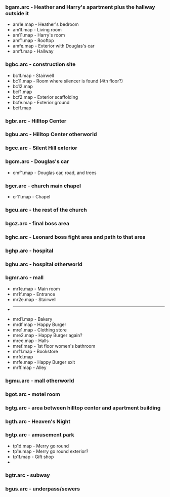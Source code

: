 ### bgam.arc - Heather and Harry's apartment plus the hallway outside it
* am1e.map - Heather's bedroom
* am1f.map - Living room
* am11.map - Harry's room
* amf1.map - Rooftop
* amfe.map - Exterior with Douglas's car
* amff.map - Hallway
### bgbc.arc - construction site
* bc1f.map - Stairwell
* bc11.map - Room where silencer is found (4th floor?)
* bc12.map
* bcf1.map
* bcf2.map - Exterior scaffolding
* bcfe.map - Exterior ground
* bcff.map
### bgbr.arc - Hilltop Center
### bgbu.arc - Hilltop Center otherworld
### bgcc.arc - Silent Hill exterior
### bgcm.arc - Douglas's car
* cmf1.map - Douglas car, road, and trees
### bgcr.arc - church main chapel
* cr11.map - Chapel
### bgcu.arc - the rest of the church
### bgcz.arc - final boss area
### bghc.arc - Leonard boss fight area and path to that area
### bghp.arc - hospital
### bghu.arc - hospital otherworld
### bgmr.arc - mall
* mr1e.map - Main room
* mr1f.map - Entrance
* mr2e.map - Stairwell
* ---
* mrd1.map - Bakery
* mrdf.map - Happy Burger
* mre1.map - Clothing store
* mre2.map - Happy Burger again?
* mree.map - Halls
* mref.map - 1st floor women's bathroom
* mrf1.map - Bookstore
* mrfd.map
* mrfe.map - Happy Burger exit
* mrff.map - Alley
### bgmu.arc - mall otherworld
### bgot.arc - motel room
### bgtg.arc - area between hilltop center and apartment building
### bgth.arc - Heaven's Night
### bgtp.arc - amusement park
* tp1d.map - Merry go round
* tp1e.map - Merry go round exterior?
* tp1f.map - Gift shop
* 
### bgtr.arc - subway
### bgus.arc - underpass/sewers
